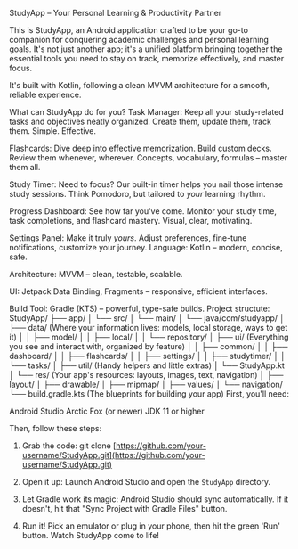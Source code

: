 StudyApp – Your Personal Learning & Productivity Partner

This is StudyApp, an Android application crafted to be your go-to companion for conquering academic challenges and personal learning goals. It's not just another app; it's a unified platform bringing together the essential tools you need to stay on track, memorize effectively, and master focus.

It's built with Kotlin, following a clean MVVM architecture for a smooth, reliable experience.

What can StudyApp do for you?
Task Manager: Keep all your study-related tasks and objectives neatly organized.
                    Create them, update them, track them. Simple. Effective.

Flashcards: Dive deep into effective memorization.
                 Build custom decks. Review them whenever, wherever.
                 Concepts, vocabulary, formulas – master them all.

Study Timer: Need to focus?
                  Our built-in timer helps you nail those intense study sessions.
                  Think Pomodoro, but tailored to *your* learning rhythm.

Progress Dashboard: See how far you've come.
                        Monitor your study time, task completions, and flashcard mastery.
                        Visual, clear, motivating.

Settings Panel: Make it truly *yours*.
                   Adjust preferences, fine-tune notifications, customize your journey.
Language: Kotlin – modern, concise, safe.

Architecture: MVVM – clean, testable, scalable.

UI: Jetpack Data Binding, Fragments – responsive, efficient interfaces.

Build Tool: Gradle (KTS) – powerful, type-safe builds.
Project structute:
StudyApp/
├── app/
│   └── src/
│       └── main/
│           └── java/com/studyapp/
│               ├── data/               (Where your information lives: models, local storage, ways to get it)
│               │   ├── model/
│               │   ├── local/
│               │   └── repository/
│               ├── ui/                 (Everything you see and interact with, organized by feature)
│               │   ├── common/
│               │   ├── dashboard/
│               │   ├── flashcards/
│               │   ├── settings/
│               │   ├── studytimer/
│               │   └── tasks/
│               ├── util/               (Handy helpers and little extras)
│               └── StudyApp.kt
│           └── res/                    (Your app's resources: layouts, images, text, navigation)
│               ├── layout/
│               ├── drawable/
│               ├── mipmap/
│               ├── values/
│               └── navigation/
└── build.gradle.kts                   (The blueprints for building your app)
First, you'll need:

Android Studio Arctic Fox (or newer)
JDK 11 or higher

Then, follow these steps:

1. Grab the code:
   git clone [https://github.com/your-username/StudyApp.git](https://github.com/your-username/StudyApp.git)

2. Open it up:
   Launch Android Studio and open the `StudyApp` directory.

3. Let Gradle work its magic:
   Android Studio should sync automatically. If it doesn't, hit that "Sync Project with Gradle Files" button.

4. Run it!
   Pick an emulator or plug in your phone, then hit the green 'Run' button.
   Watch StudyApp come to life!
